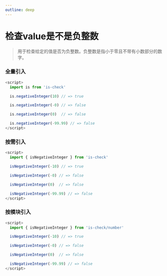 ```yaml
---
outline: deep
---
```


# 检查value是不是负整数

> 用于检查给定的值是否为负整数。负整数是指小于零且不带有小数部分的数字。

### 全量引入
```javascript
<script>
  import is from 'is-check'

  is.negativeInteger(10) // => true

  is.negativeInteger(-0) // => false

  is.negativeInteger(0)  // => false

  is.negativeInteger(-99.99) // => false
</script>
````
### 按需引入
```javascript
<script>
  import { isNegativeInteger } from 'is-check'

  isNegativeInteger(-10) // => true

  isNegativeInteger(-0) // => false

  isNegativeInteger(0)  // => false

  isNegativeInteger(-99.99) // => false
</script>
````
### 按模块引入
```javascript
<script>
  import { isNegativeInteger } from 'is-check/number'

  isNegativeInteger(-10) // => true

  isNegativeInteger(-0) // => false

  isNegativeInteger(0)  // => false

  isNegativeInteger(-99.99) // => false
</script>
````
